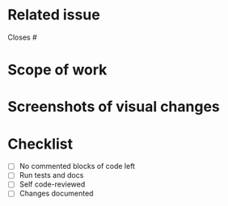 # Related issue
<!-- paste a link to related issue -->
Closes #

# Scope of work
<!-- describe what you did -->

# Screenshots of visual changes
<!-- if visual changes applied -->

# Checklist

- [ ] No commented blocks of code left
- [ ] Run tests and docs
- [ ] Self code-reviewed
- [ ] Changes documented 
